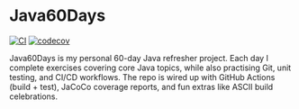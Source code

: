 # Java60Days

[![CI](https://github.com/micky-holmes/java60days/actions/workflows/ci.yml/badge.svg)](https://github.com/micky-holmes/java60days/actions/workflows/ci.yml)
[![codecov](https://codecov.io/gh/micky-holmes/java60days/branch/main/graph/badge.svg)](https://codecov.io/gh/micky-holmes/java60days)

Java60Days is my personal 60-day Java refresher project.
Each day I complete exercises covering core Java topics, while also practising Git, unit testing, and CI/CD workflows. 
The repo is wired up with GitHub Actions (build + test), JaCoCo coverage reports, and fun extras like ASCII build celebrations.